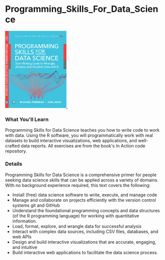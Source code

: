 # Programming_Skills_For_Data_Science

![](images/in.png), 

### What You'll Learn
Programming Skills for Data Science teaches you how to write code to work with data. Using the R software, you will programmatically work with real datasets to build interactive visualizations, web applications, and well-crafted data reports. All exercises are from the book's In Action code repository.

### Details
Programming Skills for Data Science is a comprehensive primer for people seeking data science skills that can be applied across a variety of domains. With no background experience required, this text covers the following:

* Install (free) data science software to write, execute, and manage code
* Manage and collaborate on projects efficiently with the version control systems git and GitHub
* Understand the foundational programming concepts and data structures (of the R programming language) for working with quantitative information.
* Load, format, explore, and wrangle data for successful analysis
* Interact with complex data sources, including CSV files, databases, and web APIs
* Design and build interactive visualizations that are accurate, engaging, and intuitive
* Build interactive web applications to facilitate the data science process.

